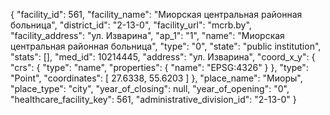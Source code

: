 {
    "facility_id": 561,
    "facility_name": "Миорская центральная районная больница",
    "district_id": "2-13-0",
    "facility_url": "mcrb.by",
    "facility_address": "ул. Изварина",
    "ap_1": "1",
    "name": "Миорская центральная районная больница",
    "type": "0",
    "state": "public institution",
    "stats": [],
    "med_id": 10214445,
    "address": "ул. Изварина",
    "coord_x_y": {
        "crs": {
            "type": "name",
            "properties": {
                "name": "EPSG:4326"
            }
        },
        "type": "Point",
        "coordinates": [
            27.6338,
            55.6203
        ]
    },
    "place_name": "Миоры",
    "place_type": "city",
    "year_of_closing": null,
    "year_of_opening": "0",
    "healthcare_facility_key": 561,
    "administrative_division_id": "2-13-0"
}